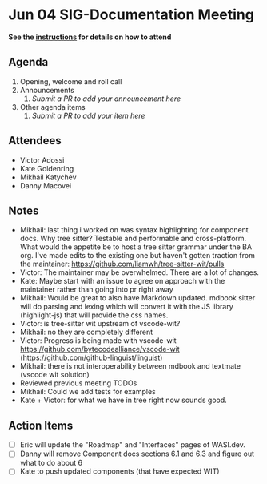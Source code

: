 # Jun 04 SIG-Documentation Meeting

**See the [instructions](../README.md) for details on how to attend**

## Agenda

1. Opening, welcome and roll call
1. Announcements
    1. _Submit a PR to add your announcement here_
1. Other agenda items
    1. _Submit a PR to add your item here_

## Attendees

* Victor Adossi
* Kate Goldenring
* Mikhail Katychev
* Danny Macovei

## Notes

* Mikhail: last thing i worked on was syntax highlighting for component docs. Why tree sitter? Testable and performable and cross-platform. What would the appetite be to host a tree sitter grammar under the BA org. I've made edits to the existing one but haven't gotten traction from the maintainer: https://github.com/liamwh/tree-sitter-wit/pulls
* Victor: The maintainer may be overwhelmed. There are a lot of changes.
* Kate: Maybe start with an issue to agree on approach with the maintainer rather than going into pr right away
* Mikhail: Would be great to also have Markdown updated. mdbook sitter will do parsing and lexing which will convert it with the JS library (highlight-js) that will provide the css names.
* Victor: is tree-sitter wit upstream of vscode-wit?
* Mikhail: no they are completely different
* Victor: Progress is being made with vscode-wit https://github.com/bytecodealliance/vscode-wit (https://github.com/github-linguist/linguist)
* Mikhail: there is not interoperability between mdbook and textmate (vscode wit solution)
* Reviewed previous meeting TODOs
* Mikhail: Could we add tests for examples
* Kate + Victor: for what we have in tree right now sounds good.

## Action Items

* [ ] Eric will update the "Roadmap" and "Interfaces" pages of WASI.dev.
* [ ] Danny will remove Component docs sections 6.1 and 6.3 and figure out what to do about 6
* [ ] Kate to push updated components (that have expected WIT)
